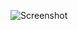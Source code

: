 ![Screenshot](https://raw.githubusercontent.com/Cryakl/Ultimate-RAT-Collection/refs/heads/main/MagicLink/MagicLink_netPcSpy1.3/Screenshot.png)

